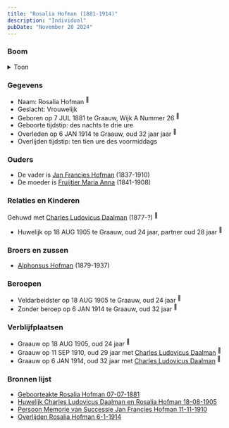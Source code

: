 ```yaml
---
title: "Rosalia Hofman (1881-1914)"
description: "Individual"
pubDate: "November 20 2024"
---
```


### Boom
<details><summary>Toon</summary>

![test](https://www.plantuml.com/plantuml/svg/ZPFVJzim4CVV_LUSu67R0rAoj4jQLOMMDOmA4DhWOK_L9JbQhuvT-Hog2lL_dqiI2jeF-cJhVEVxtFThdx53wwfI2LvAlKAB9MIOB-VMLBeuDyfOS1Or-oFIJYnaGP1BcokgzrIkt0PAAZEoN8VOaINZDYiIhsxD5JB3am20iR45sRk5p9UQc0U34gKU3Y4IMo4-mErpAnPrnT4KDQGU8PV4yCqybAYF01akWo28kW37aoZjfcD_zTE395LiOT3FCDlCCkESeluGmWIcenk_H35SMCHg_IgLbvLICzJ5BBU6EJCUQLSJme_9BOIzC6XhjYrHQYlvoqcoS8rM8eoqnZrIpoEbuqaqYVw3T7bpvtaw8Npyv6VIZhHaflUnOXZTNtYg8Fc3Qj1VKr58FT_Hm_NefsyGnyzSgUSAkt2iv7pXDgIKMNkshMWaF3bfCaGpm3xGLFg0F_hSxOYsstV3gFpiRmtn6V1Yv_ign32zl_AOINYmBrzgAtjXPoz0otI-GAly8xcg2lCeyuhXAw9wWvSSybvgS-9uPywXNATm-WyhajQoxeiNIV9NBtRgDT8dYMXuzm5nHhhmN_Kt)
</details>

### Gegevens
- Naam: Rosalia Hofman <sup><a href="../s00423/" style="text-decoration:none" title="Geboorteakte Rosalia Hofman 07-07-1881">:link:</a></sup>
- Geslacht: Vrouwelijk
- Geboren op 7 JUL 1881 te Graauw, Wijk A Nummer 26 <sup><a href="../s00423/" style="text-decoration:none" title="Geboorteakte Rosalia Hofman 07-07-1881">:link:</a></sup>
- Geboorte tijdstip: des nachts te drie ure
- Overleden op 6 JAN 1914 te Graauw, oud 32 jaar jaar <sup><a href="../s00430/" style="text-decoration:none" title="Overlijden Rosalia Hofman 6-1-1914">:link:</a></sup>
- Overlijden tijdstip: ten tien ure des voormiddags

### Ouders
- De vader is [Jan Francies Hofman](../i00035/) (1837-1910)
- De moeder is [Fruijtier Maria Anna](../i00039/) (1841-1908)

### Relaties en Kinderen

Gehuwd met [Charles Ludovicus Daalman](../i00258/) (1877-?) <sup><a href="../s00427/" style="text-decoration:none" title="Huwelijk Charles Ludovicus Daalman en Rosalia Hofman 18-08-1905">:link:</a></sup>
- Huwelijk op 18 AUG 1905 te Graauw, oud 24 jaar, partner oud 28 jaar <sup><a href="../s00427/" style="text-decoration:none" title="Huwelijk Charles Ludovicus Daalman en Rosalia Hofman 18-08-1905">:link:</a></sup>

### Broers en zussen
- [Alphonsus Hofman](../i00253/) (1879-1937)

### Beroepen
- Veldarbeidster op 18 AUG 1905 te Graauw, oud 24 jaar <sup><a href="../s00427/" style="text-decoration:none" title="Huwelijk Charles Ludovicus Daalman en Rosalia Hofman 18-08-1905">:link:</a></sup>
- Zonder beroep op 6 JAN 1914 te Graauw, oud 32 jaar <sup><a href="../s00430/" style="text-decoration:none" title="Overlijden Rosalia Hofman 6-1-1914">:link:</a></sup>

### Verblijfplaatsen
- Graauw  op 18 AUG 1905, oud 24 jaar  <sup><a href="../s00427/" style="text-decoration:none" title="Huwelijk Charles Ludovicus Daalman en Rosalia Hofman 18-08-1905">:link:</a></sup>
- Graauw  op 11 SEP 1910, oud 29 jaar met [Charles Ludovicus Daalman](../i00258/) <sup><a href="../s00054/" style="text-decoration:none" title="Overlijden Jan Francies Hofman 11-9-1910">:link:</a></sup>
- Graauw  op 6 JAN 1914, oud 32 jaar met [Charles Ludovicus Daalman](../i00258/) <sup><a href="../s00430/" style="text-decoration:none" title="Overlijden Rosalia Hofman 6-1-1914">:link:</a></sup>

### Bronnen lijst
- [Geboorteakte Rosalia Hofman 07-07-1881](../s00423/)
- [Huwelijk Charles Ludovicus Daalman en Rosalia Hofman 18-08-1905](../s00427/)
- [Persoon Memorie van Successie Jan Francies Hofman 11-11-1910](../s00429/)
- [Overlijden Rosalia Hofman 6-1-1914](../s00430/)
